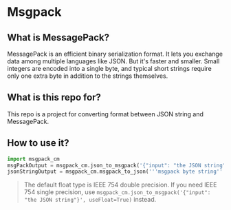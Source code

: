 # Msgpack

## What is MessagePack?

MessagePack is an efficient binary serialization format. It lets you exchange data among multiple languages like JSON. But it's faster and smaller. Small integers are encoded into a single byte, and typical short strings require only one extra byte in addition to the strings themselves.

## What is this repo for?

This repo is a project for converting format between JSON string and MessagePack.

## How to use it?

```python
import msgpack_cm
msgPackOutput = msgpack_cm.json_to_msgpack('{"input": "the JSON string"}')
jsonStringOutput = msgpack_cm.msgpack_to_json('''msgpack byte string''')
```

> The default float type is IEEE 754 double precision. If you need IEEE 754 single precision, use `msgpack_cm.json_to_msgpack('{"input": "the JSON string"}', useFloat=True)` instead.
> 
